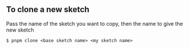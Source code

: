 ## To clone a new sketch

Pass the name of the sketch you want to copy, then the name to give the new sketch

```
$ pnpm clone <base sketch name> <my sketch name>
```

